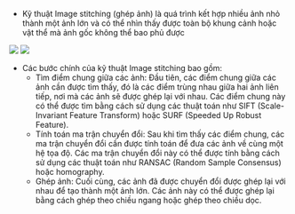 - Kỹ thuật Image stitching (ghép ảnh) là quá trình kết hợp nhiều ảnh nhỏ thành một ảnh lớn và có thể nhìn thấy được toàn bộ khung cảnh hoặc vật thể mà ảnh gốc không thể bao phủ được
<img src="https://upload.wikimedia.org/wikipedia/commons/thumb/2/2c/Alcatraz03182006.jpg/1275px-Alcatraz03182006.jpg">
<img src="https://upload.wikimedia.org/wikipedia/commons/thumb/a/a0/Rochester_NY.jpg/525px-Rochester_NY.jpg">

- Các bước chính của kỹ thuật Image stitching bao gồm:
  - Tìm điểm chung giữa các ảnh: Đầu tiên, các điểm chung giữa các ảnh cần được tìm thấy, đó là các điểm trùng nhau giữa hai ảnh liên tiếp, nơi mà các ảnh sẽ được ghép lại với nhau. Các điểm chung này có thể được tìm bằng cách sử dụng các thuật toán như SIFT (Scale-Invariant Feature Transform) hoặc SURF (Speeded Up Robust Feature).
  - Tính toán ma trận chuyển đổi: Sau khi tìm thấy các điểm chung, các ma trận chuyển đổi cần được tính toán để đưa các ảnh về cùng một hệ tọa độ. Các ma trận chuyển đổi này có thể được tính bằng cách sử dụng các thuật toán như RANSAC (Random Sample Consensus) hoặc homography.
  - Ghép ảnh: Cuối cùng, các ảnh đã được chuyển đổi được ghép lại với nhau để tạo thành một ảnh lớn. Các ảnh này có thể được ghép lại bằng cách ghép theo chiều ngang hoặc ghép theo chiều dọc.
